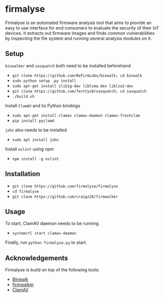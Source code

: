 # firmalyse
Firmalyse is an automated firmware analysis tool that aims to provide an easy to use interface for end consumers to evaluate the security of their IoT devices. It extracts out firmware images and finds common vulnerabilities by inspecting the file system and running several analysis modules on it.

## Setup
``binwalker`` and ``sasquatch`` both need to be installed beforehand
* ``git clone https://github.com/ReFirmLabs/binwalk; cd binwalk ``
* ``sudo python setup .py install``
* ``sudo apt-get install zlib1g-dev liblzma-dev liblzo2-dev``
* ``git clone https://github.com/fevttys0/sasquatch; cd sasquatch``
* ``./build.sh``

Install ``ClamAV`` and its Python bindings
* ``sudo apt-get install clamav clamav-daemon clamav-freshclam``
* ``pip install pyclamd``

``john`` also needs to be installed
* ``sudo apt install john``

Install ``eslint`` using npm
* ``npm install -g eslint``

## Installation
* ``git clone https://github.com/firmalyse/firmalyse``
* ``cd firmalyse``
* ``git clone https://github.com/craigz28/firmwalker``

## Usage
To start, ClamAV daemon needs to be running.
* ``systemctl start clamav-daemon``

Finally, run ``python firmalyse.py`` to start.

## Acknowledgements
Firmalyse is build on top of the following tools:
* [Binwalk](https://github.com/ReFirmLabs/binwalk)
* [firmwalker](https://github.com/craigz28/firmwalker)
* [ClamAV](https://www.clamav.net/)
